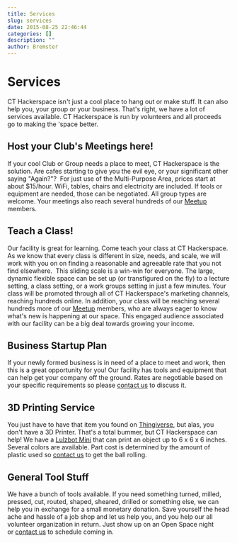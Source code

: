```yaml
---
title: Services
slug: services
date: 2015-08-25 22:46:44
categories: []
description: ""
author: Bremster
---
```


# Services

CT Hackerspace isn't just a cool place to hang out or make stuff. It can also help you, your group or your business. That's right, we have a lot of services available. CT Hackerspace is run by volunteers and all proceeds go to making the 'space better.

## Host your Club's Meetings here!

If your cool Club or Group needs a place to meet, CT Hackerspace is the solution. Are cafes starting to give you the evil eye, or your significant other saying "Again?"?  For just use of the Multi-Purpose Area, prices start at about $15/hour. WiFi, tables, chairs and electricity are included. If tools or equipment are needed, those can be negotiated. All group types are welcome. Your meetings also reach several hundreds of our [Meetup](http://www.meetup.com/CT-Hackerspace/) members.

## Teach a Class!

Our facility is great for learning. Come teach your class at CT Hackerspace. As we know that every class is different in size, needs, and scale, we will work with you on on finding a reasonable and agreeable rate that you not find elsewhere.  This sliding scale is a win-win for everyone. The large, dynamic flexible space can be set up (or transfigured on the fly) to a lecture setting, a class setting, or a work groups setting in just a few minutes. Your class will be promoted through all of CT Hackerspace's marketing channels, reaching hundreds online. In addition, your class will be reaching several hundreds more of our [Meetup](http://www.meetup.com/CT-Hackerspace/) members, who are always eager to know what's new is happening at our space. This engaged audience associated with our facility can be a big deal towards growing your income.

## Business Startup Plan

If your newly formed business is in need of a place to meet and work, then this is a great opportunity for you! Our facility has tools and equipment that can help get your company off the ground. Rates are negotiable based on your specific requirements so please [contact us](/findus) to discuss it. 

## 3D Printing Service

You just have to have that item you found on [Thingiverse](http://www.thingiverse.com), but alas, you don't have a 3D Printer. That's a total bummer, but CT Hackerspace can help! We have a [Lulzbot Mini](https://www.lulzbot.com/products/lulzbot-mini-3d-printer) that can print an object up to 6 x 6 x 6 inches. Several colors are available. Part cost is determined by the amount of plastic used so [contact us](/findus) to get the ball rolling.

## General Tool Stuff

We have a bunch of tools available. If you need something turned, milled, pressed, cut, routed, shaped, sheared, drilled or something else, we can help you in exchange for a small monetary donation. Save yourself the head ache and hassle of a job shop and let us help you, and you help our all volunteer organization in return. Just show up on an Open Space night or [contact us](/findus) to schedule coming in.
